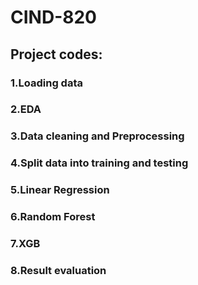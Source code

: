 # CIND-820
## Project codes:
### 1.Loading data
### 2.EDA
### 3.Data cleaning and Preprocessing
### 4.Split data into training and testing
### 5.Linear Regression
### 6.Random Forest
### 7.XGB
### 8.Result evaluation
